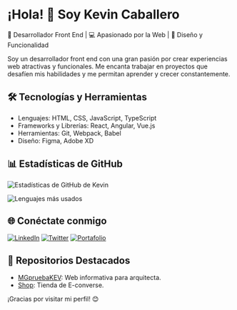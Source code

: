 # ¡Hola! 👋 Soy Kevin Caballero

🌟 Desarrollador Front End | 💻 Apasionado por la Web | 🎨 Diseño y Funcionalidad

Soy un desarrollador front end con una gran pasión por crear experiencias web atractivas y funcionales. Me encanta trabajar en proyectos que desafíen mis habilidades y me permitan aprender y crecer constantemente.

## 🛠 Tecnologías y Herramientas

- Lenguajes: HTML, CSS, JavaScript, TypeScript
- Frameworks y Librerías: React, Angular, Vue.js
- Herramientas: Git, Webpack, Babel
- Diseño: Figma, Adobe XD

## 📊 Estadísticas de GitHub

![Estadísticas de GitHub de Kevin](https://github-readme-stats.vercel.app/api?username=soykeviin&show_icons=true&theme=radical)

![Lenguajes más usados](https://github-readme-stats.vercel.app/api/top-langs/?username=soykeviin&layout=compact&theme=radical)

## 🌐 Conéctate conmigo

[![LinkedIn](https://img.shields.io/badge/LinkedIn-Kevin_Caballero-blue)](https://www.linkedin.com/in/tuperfil)
[![Twitter](https://img.shields.io/badge/Twitter-@tuusuario-1DA1F2)](https://twitter.com/tuusuario)
[![Portafolio](https://img.shields.io/badge/Portafolio-Kevin_Caballero-green)](https://tuportafolio.com)

## 📌 Repositorios Destacados

- [MGpruebaKEV](https://github.com/soykeviin/MGpruebaKEV): Web informativa para arquitecta.
- [Shop](https://github.com/soykeviin/shop): Tienda de E-converse.

¡Gracias por visitar mi perfil! 😊
